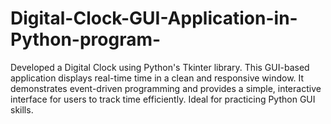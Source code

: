 # Digital-Clock-GUI-Application-in-Python-program-
Developed a Digital Clock using Python's Tkinter library. This GUI-based application displays real-time time in a clean and responsive window. It demonstrates event-driven programming and provides a simple, interactive interface for users to track time efficiently. Ideal for practicing Python GUI skills.
